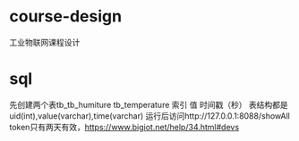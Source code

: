 # course-design
工业物联网课程设计
# sql
先创建两个表tb_tb_humiture tb_temperature
         索引     值              时间戳（秒）
表结构都是uid(int),value(varchar),time(varchar)
运行后访问http://127.0.0.1:8088/showAll
token只有两天有效，https://www.bigiot.net/help/34.html#devs